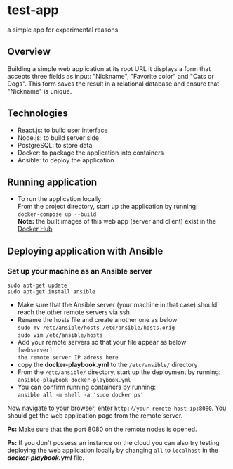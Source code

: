 # test-app
a simple app for experimental reasons
## Overview
Building a simple web application at its root URL it displays a form that accepts three fields as input: "Nickname", "Favorite color" and "Cats or Dogs".
This form saves the result in a relational database and ensure that "Nickname" is unique.
## Technologies
* React.js: to build user interface
* Node.js: to build server side 
* PostgreSQL: to store data
* Docker: to package the application into containers
* Ansible: to deploy the application
## Running application
* To run the application locally:<br>
From the project directory, start up the application by running:<br>
`docker-compose up --build`<br>
**Note:** the built images of this web app (server and client) exist in the [Docker Hub](https://hub.docker.com/) 
## Deploying application with Ansible
### Set up your machine as an Ansible server<br>
`sudo apt-get update`<br>
`sudo apt-get install ansible`<br>
* Make sure that the Ansible server (your machine in that case) should reach the other remote servers via ssh.<br>
* Rename the hosts file and create another one as below<br>
`sudo mv /etc/ansible/hosts /etc/ansible/hosts.orig`<br>
`sudo vim /etc/ansible/hosts`<br>
* Add your remote servers so that your file appear as below<br>
`[webserver]`<br>
`the remote server IP adress here`<br>
* copy the **docker-playbook.yml** to the `/etc/ansible/` directory
* From the `/etc/ansible/` directory, start up the deployment by running:<br>
`ansible-playbook docker-playbook.yml`<br>
* You can confirm running containers by running:<br>
`ansible all -m shell -a 'sudo docker ps'`<br>

Now navigate to your browser, enter `http://your-remote-host-ip:8080`. You should get the web application page from the remote server.
  
**Ps:** Make sure that the port 8080 on the remote nodes is opened.<br>
  
**Ps:** If you don't possess an instance on the cloud you can also try testing deploying the web application locally by changing `all` to `localhost` in the _**docker-playbook.yml**_ file.








